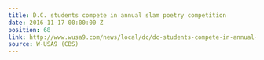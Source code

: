```yaml
---
title: D.C. students compete in annual slam poetry competition
date: 2016-11-17 00:00:00 Z
position: 68
link: http://www.wusa9.com/news/local/dc/dc-students-compete-in-annual-slam-poetry-competition/353627742
source: W-USA9 (CBS)
---
```


